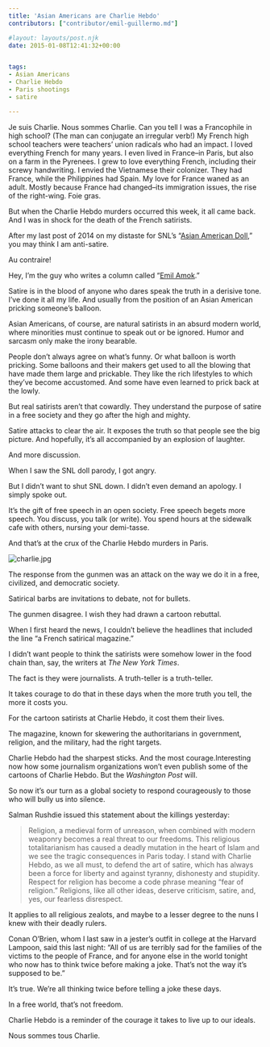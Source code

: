 ```yaml
---
title: 'Asian Americans are Charlie Hebdo'
contributors: ["contributor/emil-guillermo.md"]

#layout: layouts/post.njk
date: 2015-01-08T12:41:32+00:00


tags:
- Asian Americans
- Charlie Hebdo
- Paris shootings
- satire

---
```


Je suis Charlie. Nous sommes Charlie. Can you tell I was a Francophile in high
school? (The man can conjugate an irregular verb!) My French high school
teachers were teachers’ union radicals who had an impact. I loved everything
French for many years. I even lived in France–in Paris, but also on a farm in
the Pyrenees. I grew to love everything French, including their screwy
handwriting. I envied the Vietnamese their colonizer. They had France, while
the Philippines had Spain. My love for France waned as an adult. Mostly because
France had changed–its immigration issues, the rise of the right-wing. Foie
gras.

But when the Charlie Hebdo murders occurred this week, it all came back. And I
was in shock for the death of the French satirists.

After my last post of 2014 on my distaste for SNL’s “[Asian American
Doll](/blog/emil-guillermo-saturday-night-live-tv-ad-parody-on-asian-american-doll-is-downright-racist/),”
you may think I am anti-satire.

Au contraire!

Hey, I’m the guy who writes a column called “[Emil Amok](https://www.amok.com).”

Satire is in the blood of anyone who dares speak the truth in a derisive tone.
I’ve done it all my life. And usually from the position of an Asian American
pricking someone’s balloon.

Asian Americans, of course, are natural satirists in an absurd modern world,
where minorities must continue to speak out or be ignored. Humor and sarcasm
only make the irony bearable.

People don’t always agree on what’s funny. Or what balloon is worth pricking.
Some balloons and their makers get used to all the blowing that have made them
large and prickable. They like the rich lifestyles to which they’ve become
accustomed. And some have even learned to prick back at the lowly.

But real satirists aren’t that cowardly. They understand the purpose of satire
in a free society and they go after the high and mighty.

Satire attacks to clear the air. It exposes the truth so that people see the big
picture. And hopefully, it’s all accompanied by an explosion of laughter.

And more discussion.

When I saw the SNL doll parody, I got angry.

But I didn’t want to shut SNL down. I didn’t even demand an apology. I simply
spoke out.

It’s the gift of free speech in an open society. Free speech begets more speech.
You discuss, you talk (or write). You spend hours at the sidewalk cafe with
others, nursing your demi-tasse.

And that’s at the crux of the Charlie Hebdo murders in Paris.

![charlie.jpg](/uploads/charlie.jpg)

The response from the gunmen was an attack on the way we do it in a free,
civilized, and democratic society.

Satirical barbs are invitations to debate, not for bullets.

The gunmen disagree. I wish they had drawn a cartoon rebuttal.

When I first heard the news, I couldn’t believe the headlines that included
the line “a French satirical magazine.”

I didn’t want people to think the satirists were somehow lower in the food
chain than, say, the writers at _The New York Times_.

The fact is they were journalists. A truth-teller is a truth-teller.

It takes courage to do that in these days when the more truth you tell, the
more it costs you.

For the cartoon satirists at Charlie Hebdo, it cost them their lives.

The magazine, known for skewering the authoritarians in government, religion,
and the military, had the right targets.

Charlie Hebdo had the sharpest sticks. And the most courage.Interesting now
how some journalism organizations won’t even publish some of the cartoons of
Charlie Hebdo.  But the _Washington Post_ will.

So now it’s our turn as a global society to respond courageously to those who
will bully us into silence.

Salman Rushdie issued this statement about the killings yesterday:

> Religion, a medieval form of unreason, when combined with modern weaponry
> becomes a real threat to our freedoms. This religious totalitarianism has
> caused a deadly mutation in the heart of Islam and we see the tragic
> consequences in Paris today. I stand with Charlie Hebdo, as we all must, to
> defend the art of satire, which has always been a force for liberty and
> against tyranny, dishonesty and stupidity. Respect for religion has become a
> code phrase meaning “fear of religion.” Religions, like all other ideas,
> deserve criticism, satire, and, yes, our fearless disrespect.

It applies to all religious zealots, and maybe to a lesser degree to the nuns
I knew with their deadly rulers.

Conan O’Brien, whom I last saw in a jester’s outfit in college at the Harvard
Lampoon, said this last night: “All of us are terribly sad for the families of
the victims to the people of France, and for anyone else in the world tonight
who now has to think twice before making a joke. That’s not the way it’s
supposed to be.”

It’s true. We’re all thinking twice before telling a joke these days.

In a free world, that’s not freedom.

Charlie Hebdo is a reminder of the courage it takes to live up to our ideals.

Nous sommes tous Charlie.

